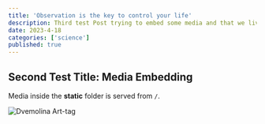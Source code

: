 ```yaml
---
title: 'Observation is the key to control your life'
description: Third test Post trying to embed some media and that we live in
date: 2023-4-18
categories: ['science']
published: true
---
```


## Second Test Title: Media Embedding

Media inside the **static** folder is served from `/`.

![Dvemolina Art-tag](/headTest.JPG)
